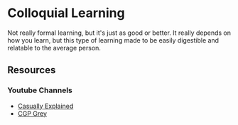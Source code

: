 # Colloquial Learning
Not really formal learning, but it's just as good or better. It really depends on how you learn, but this type of 
learning made to be easily digestible and relatable to the average person. 

## Resources

### Youtube Channels
- [Casually Explained](https://www.youtube.com/channel/UCr3cBLTYmIK9kY0F_OdFWFQ)
- [CGP Grey](https://www.youtube.com/channel/UC2C_jShtL725hvbm1arSV9w)
